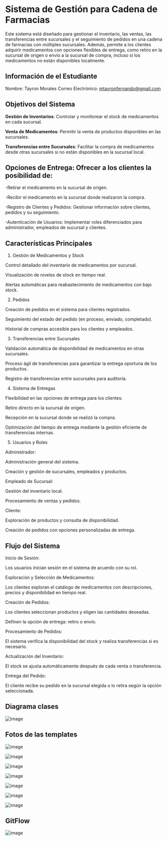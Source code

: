 # Sistema de Gestión para Cadena de Farmacias

Este sistema está diseñado para gestionar el inventario, las ventas, las transferencias entre sucursales y el seguimiento de pedidos en una cadena de farmacias con múltiples sucursales. Además, permite a los clientes adquirir medicamentos con opciones flexibles de entrega, como retiro en la sucursal de origen o envío a la sucursal de compra, incluso si los medicamentos no están disponibles localmente.

## Información de el Estudiante

Nombre: Tayron Morales 
Correo Electrónico: mtayronfernando@gmail.com

## Objetivos del Sistema

**Gestión de Inventarios**: Controlar y monitorear el stock de medicamentos en cada sucursal.

**Venta de Medicamentos**: Permitir la venta de productos disponibles en las sucursales.

**Transferencias entre Sucursales**: Facilitar la compra de medicamentos desde otras sucursales si no están disponibles en la sucursal local.

## Opciones de Entrega: Ofrecer a los clientes la posibilidad de:

-Retirar el medicamento en la sucursal de origen.

-Recibir el medicamento en la sucursal donde realizaron la compra.

-Registro de Clientes y Pedidos: Gestionar información sobre clientes, pedidos y su seguimiento.

-Autenticación de Usuarios: Implementar roles diferenciados para administrador, empleados de sucursal y clientes.

## Características Principales

1. Gestión de Medicamentos y Stock

Control detallado del inventario de medicamentos por sucursal.

Visualización de niveles de stock en tiempo real.

Alertas automáticas para reabastecimiento de medicamentos con bajo stock.

2. Pedidos

Creación de pedidos en el sistema para clientes registrados.

Seguimiento del estado del pedido (en proceso, enviado, completado).

Historial de compras accesible para los clientes y empleados.

3. Transferencias entre Sucursales

Validación automática de disponibilidad de medicamentos en otras sucursales.

Proceso ágil de transferencias para garantizar la entrega oportuna de los productos.

Registro de transferencias entre sucursales para auditoría.

4. Sistema de Entregas

Flexibilidad en las opciones de entrega para los clientes:

Retiro directo en la sucursal de origen.

Recepción en la sucursal donde se realizó la compra.

Optimización del tiempo de entrega mediante la gestión eficiente de transferencias internas.

5. Usuarios y Roles

Administrador:

Administración general del sistema.

Creación y gestión de sucursales, empleados y productos.

Empleado de Sucursal:

Gestión del inventario local.

Procesamiento de ventas y pedidos.

Cliente:

Exploración de productos y consulta de disponibilidad.

Creación de pedidos con opciones personalizadas de entrega.

## Flujo del Sistema

Inicio de Sesión:

Los usuarios inician sesión en el sistema de acuerdo con su rol.

Exploración y Selección de Medicamentos:

Los clientes exploran el catálogo de medicamentos con descripciones, precios y disponibilidad en tiempo real.

Creación de Pedidos:

Los clientes seleccionan productos y eligen las cantidades deseadas.

Definen la opción de entrega: retiro o envío.

Procesamiento de Pedidos:

El sistema verifica la disponibilidad del stock y realiza transferencias si es necesario.

Actualización del Inventario:

El stock se ajusta automáticamente después de cada venta o transferencia.

Entrega del Pedido:

El cliente recibe su pedido en la sucursal elegida o lo retira según la opción seleccionada.
## Diagrama clases

![image](https://github.com/user-attachments/assets/3a613839-bd85-4c5e-b2bd-9629cd2f1a04)

## Fotos de las templates

![image](https://github.com/user-attachments/assets/fab5ee3c-f995-48b2-9b98-a6869d30189f)

![image](https://github.com/user-attachments/assets/3cfae426-c538-4722-96ff-4ea52ee5f9ea)

![image](https://github.com/user-attachments/assets/d64005dd-6bbc-4cb5-82f2-bf89ae4017f9)

![image](https://github.com/user-attachments/assets/b4f5eca1-17ac-4b85-b183-aa2a631738c9)

![image](https://github.com/user-attachments/assets/159ea763-aafb-4406-bb18-6ef4c2ee7a6e)

![image](https://github.com/user-attachments/assets/4c1d046a-1d2b-4af6-9630-a2b1463c9a50)

![image](https://github.com/user-attachments/assets/5528316e-9115-4a87-a15d-c2937fff5105)

## GitFlow

![image](https://github.com/user-attachments/assets/bb0c31c5-786f-4d31-982f-ada4f4b7df14)



